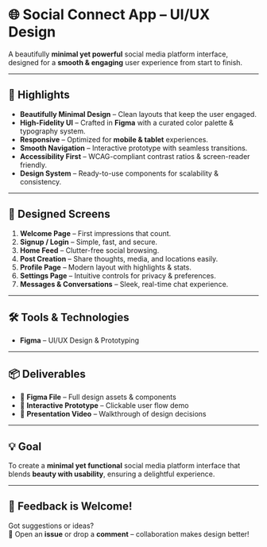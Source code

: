# 🌐 Social Connect App – UI/UX Design

A beautifully **minimal yet powerful** social media platform interface, designed for a **smooth & engaging** user experience from start to finish.

---

## 🌟 Highlights
- **Beautifully Minimal Design** – Clean layouts that keep the user engaged.  
- **High-Fidelity UI** – Crafted in **Figma** with a curated color palette & typography system.  
- **Responsive** – Optimized for **mobile & tablet** experiences.  
- **Smooth Navigation** – Interactive prototype with seamless transitions.  
- **Accessibility First** – WCAG-compliant contrast ratios & screen-reader friendly.  
- **Design System** – Ready-to-use components for scalability & consistency.  

---

## 📱 Designed Screens
1. **Welcome Page** – First impressions that count.  
2. **Signup / Login** – Simple, fast, and secure.  
3. **Home Feed** – Clutter-free social browsing.  
4. **Post Creation** – Share thoughts, media, and locations easily.  
5. **Profile Page** – Modern layout with highlights & stats.  
6. **Settings Page** – Intuitive controls for privacy & preferences.  
7. **Messages & Conversations** – Sleek, real-time chat experience.  

---

## 🛠 Tools & Technologies
- **Figma** – UI/UX Design & Prototyping  
---

## 📦 Deliverables
- 🎨 **Figma File** – Full design assets & components  
- 🔗 **Interactive Prototype** – Clickable user flow demo  
- 🎥 **Presentation Video** – Walkthrough of design decisions  

---

## 💡 Goal
To create a **minimal yet functional** social media platform interface that blends **beauty with usability**, ensuring a delightful experience.

---

## 📢 Feedback is Welcome!
Got suggestions or ideas?  
💬 Open an **issue** or drop a **comment** – collaboration makes design better!  
